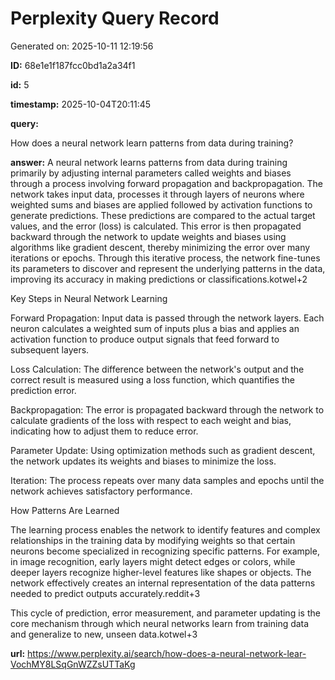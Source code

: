 # Perplexity Query Record

Generated on: 2025-10-11 12:19:56

**ID:** 68e1e1f187fcc0bd1a2a34f1

**id:** 5

**timestamp:** 2025-10-04T20:11:45

**query:**

How does a neural network learn patterns from data during training?

**answer:** A neural network learns patterns from data during training primarily by adjusting internal parameters called weights and biases through a process involving forward propagation and backpropagation. The network takes input data, processes it through layers of neurons where weighted sums and biases are applied followed by activation functions to generate predictions. These predictions are compared to the actual target values, and the error (loss) is calculated. This error is then propagated backward through the network to update weights and biases using algorithms like gradient descent, thereby minimizing the error over many iterations or epochs. Through this iterative process, the network fine-tunes its parameters to discover and represent the underlying patterns in the data, improving its accuracy in making predictions or classifications.kotwel+2

Key Steps in Neural Network Learning

Forward Propagation: Input data is passed through the network layers. Each neuron calculates a weighted sum of inputs plus a bias and applies an activation function to produce output signals that feed forward to subsequent layers.

Loss Calculation: The difference between the network's output and the correct result is measured using a loss function, which quantifies the prediction error.

Backpropagation: The error is propagated backward through the network to calculate gradients of the loss with respect to each weight and bias, indicating how to adjust them to reduce error.

Parameter Update: Using optimization methods such as gradient descent, the network updates its weights and biases to minimize the loss.

Iteration: The process repeats over many data samples and epochs until the network achieves satisfactory performance.

How Patterns Are Learned

The learning process enables the network to identify features and complex relationships in the training data by modifying weights so that certain neurons become specialized in recognizing specific patterns. For example, in image recognition, early layers might detect edges or colors, while deeper layers recognize higher-level features like shapes or objects. The network effectively creates an internal representation of the data patterns needed to predict outputs accurately.reddit+3

This cycle of prediction, error measurement, and parameter updating is the core mechanism through which neural networks learn from training data and generalize to new, unseen data.kotwel+3

**url:** https://www.perplexity.ai/search/how-does-a-neural-network-lear-VochMY8LSqGnWZZsUTTaKg

